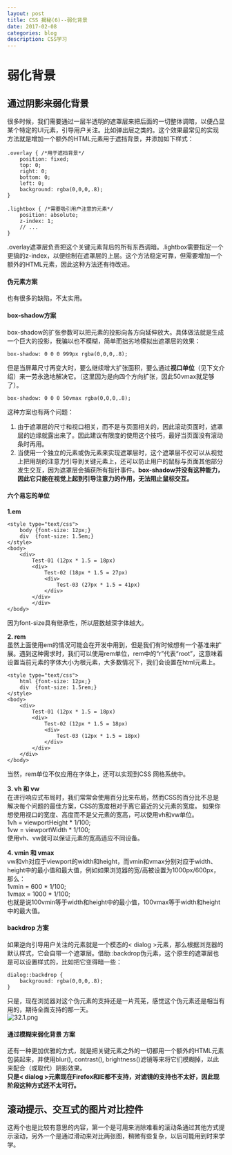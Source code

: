 ```yaml
---
layout: post
title: CSS 揭秘(6)--弱化背景   
date: 2017-02-08
categories: blog
description: CSS学习
---
```


# 弱化背景        

## 通过阴影来弱化背景        
很多时候，我们需要通过一层半透明的遮罩层来把后面的一切整体调暗，以便凸显某个特定的UI元素，引导用户关注。比如弹出层之类的。这个效果最常见的实现方法就是增加一个额外的HTML元素用于遮挡背景，并添加如下样式：        

```
.overlay { /*用于遮挡背景*/
	position: fixed;
	top: 0;
	right: 0;
	bottom: 0;
	left: 0;
	background: rgba(0,0,0,.8);
}

.lightbox { /*需要吸引用户注意的元素*/
	position: absolute;
	z-index: 1;
	// ...
}
```
.overlay遮罩层负责把这个关键元素背后的所有东西调暗。.lightbox需要指定一个更搞的z-index，以便绘制在遮罩层的上层。这个方法稳定可靠，但需要增加一个额外的HTML元素，因此这种方法还有待改进。        

#### 伪元素方案        
也有很多的缺陷，不太实用。        

#### box-shadow方案        
box-shadow的扩张参数可以把元素的投影向各方向延伸放大。具体做法就是生成一个巨大的投影，我骗以也不模糊，简单而拙劣地模拟出遮罩层的效果：        

```
box-shadow: 0 0 0 999px rgba(0,0,0,.8);
``` 
但是当屏幕尺寸再变大时，要么继续增大扩张面积，要么通过**视口单位**（见下文介绍）来一劳永逸地解决它。（这里因为是向四个方向扩张，因此50vmax就足够了）。        

```
box-shadow: 0 0 0 50vmax rgba(0,0,0,.8);
```
这种方案也有两个问题：        
1. 由于遮罩层的尺寸和视口相关，而不是与页面相关的，因此滚动页面时，遮罩层的边缘就露出来了。因此建议有限度的使用这个技巧，最好当页面没有滚动条时再用。        
2. 当使用一个独立的元素或伪元素来实现遮罩层时，这个遮罩层不仅可以从视觉上把用胡的注意力引导到关键元素上，还可以防止用户的鼠标与页面其他部分发生交互，因为遮罩层会捕获所有指针事件。**box-shadow并没有这种能力，因此它只能在视觉上起到引导注意力的作用，无法阻止鼠标交互。**        

#### 六个易忘的单位        
**1.em**

```
<style type="text/css">
    body {font-size: 12px;}
    div  {font-size: 1.5em;}
</style>
<body>
    <div>
        Test-01 (12px * 1.5 = 18px)
        <div>
            Test-02 (18px * 1.5 = 27px)
            <div>
                Test-03 (27px * 1.5 = 41px)
            </div>
        </div>
	    </div>
</body>
```
因为font-size具有继承性，所以层数越深字体越大。        

**2. rem**        
虽然上面使用em的情况可能会在开发中用到，但是我们有时候想有一个基准来扩展。遇到这种需求时，我们可以使用rem单位，rem中的“r”代表“root”，这意味着设置当前元素的字体大小为根元素，大多数情况下，我们会设置在html元素上。        

```
<style type="text/css">
    html {font-size: 12px;}
    div  {font-size: 1.5rem;}
</style>
<body>
    <div>
        Test-01 (12px * 1.5 = 18px)
        <div>
            Test-02 (12px * 1.5 = 18px)
            <div>
                Test-03 (12px * 1.5 = 18px)
            </div>
        </div>
    </div>
</body>
```
当然，rem单位不仅应用在字体上，还可以实现到CSS 网格系统中。        

**3. vh 和 vw**        
在进行响应式布局时，我们常常会使用百分比来布局，然而CSS的百分比不总是解决每个问题的最佳方案，CSS的宽度相对于离它最近的父元素的宽度。 如果你想使用视口的宽度、高度而不是父元素的宽高，可以使用vh和vw单位。        
1vh = viewportHeight * 1/100;         
1vw = viewportWidth * 1/100;         
使用vh、vw就可以保证元素的宽高适应不同设备。        

**4. vmin 和 vmax**        
vw和vh对应于viewport的width和height，而vmin和vmax分别对应于width、height中的最小值和最大值，例如如果浏览器的宽/高被设置为1000px/600px，那么：        
1vmin = 600 * 1/100;        
1vmax = 1000 * 1/100;        
也就是说100vmin等于width和height中的最小值，100vmax等于width和height中的最大值。        

#### backdrop 方案        
如果逆向引导用户关注的元素就是一个模态的< dialog >元素，那么根据浏览器的默认样式，它会自带一个遮罩层。借助::backdrop伪元素，这个原生的遮罩层也是可以设置样式的，比如把它变得暗一些：        

```
dialog::backdrop {
	background: rgba(0,0,0,.8);
}
```  
只是，现在浏览器对这个伪元素的支持还是一片荒芜，感觉这个伪元素还是相当有用的，期待全面支持的那一天。        
![32.1.png](http://upload-images.jianshu.io/upload_images/3001083-0a478fef24607189.png?imageMogr2/auto-orient/strip%7CimageView2/2/w/1240)        

#### 通过模糊来弱化背景 方案        
还有一种更加优雅的方式，就是把关键元素之外的一切都用一个额外的HTML元素包装起来，并使用blur(), contrast(), brightness()滤镜等来将它们模糊掉，以此来配合（或取代）阴影效果。        
**只是< dialog >元素现在Firefox和IE都不支持，对滤镜的支持也不太好，因此现阶段这种方式还不太可行。**        


## 滚动提示、交互式的图片对比控件        
这两个也是比较有意思的内容，第一个是可用来消除难看的滚动条通过其他方式提示滚动，另外一个是通过滑动来对比两张图，稍微有些复杂，以后可能用到时来学学。        